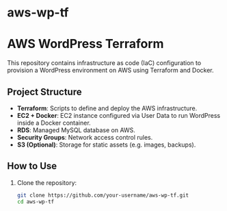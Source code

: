 # aws-wp-tf

# AWS WordPress Terraform

This repository contains infrastructure as code (IaC) configuration to provision a WordPress environment on AWS using Terraform and Docker.

## Project Structure

- **Terraform**: Scripts to define and deploy the AWS infrastructure.
- **EC2 + Docker**: EC2 instance configured via User Data to run WordPress inside a Docker container.
- **RDS**: Managed MySQL database on AWS.
- **Security Groups**: Network access control rules.
- **S3 (Optional)**: Storage for static assets (e.g. images, backups).

## How to Use

1. Clone the repository:
   ```bash
   git clone https://github.com/your-username/aws-wp-tf.git
   cd aws-wp-tf

